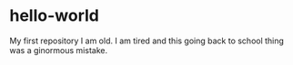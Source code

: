 # hello-world
My first repository
I am old.  I am tired and this going back to school thing was a ginormous mistake.
